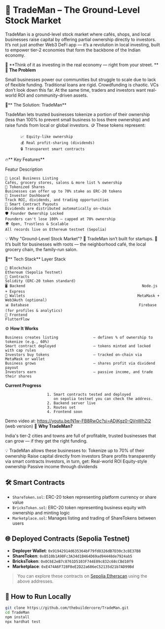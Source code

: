 # 💼 TradeMan – The Ground-Level Stock Market

TradeMan is a ground-level stock market where cafés, shops, and local businesses raise capital by offering partial ownership directly to investors.
It’s not just another Web3 DeFi app — it’s a revolution in local investing, built to empower tier-2 economies that form the backbone of the Indian economy.

📍 **Think of it as investing in the real economy — right from your street.
**
🚨 **The Problem**

Small businesses power our communities but struggle to scale due to lack of flexible funding.
Traditional loans are rigid. Crowdfunding is chaotic. VCs don’t look down this far.
At the same time, traders and investors want real-world ROI and community-driven assets.

🧠** The Solution: TradeMan**

TradeMan lets trusted businesses tokenize a portion of their ownership (less than 100% to prevent small business to loss there ownership) and raise funds from local or global investors.
🪙 These tokens represent:
           
           📈 Equity-like ownership
           💰 Real profit-sharing (dividends)
           🔒 Transparent smart contracts

🔥** Key Features**

Featur Description

    🏪 Local Business Listing	                                                                      Cafés, grocery stores, salons & more list % ownership
    🧾 Tokenized Shares	                                                                            Businesses can offer up to 70% stake as ERC-20 tokens
    💸 Investor Dashboard	                                                                          Track ROI, dividends, and trading opportunities
    🔁 Smart Contract Payouts                                                                      	Dividends are distributed automatically on-chain
    🛡️ Founder Ownership Locked                                                                   	Founders can't lose 100% — capped at 70% ownership
    🌍 Open, Trustless & Scalable                                                                  	All records live on Ethereum testnet (Sepolia)

💡 Why "Ground-Level Stock Market"?
🌱 TradeMan isn’t built for startups.
🏪 It’s built for businesses with roots — the neighborhood café, the local grocery chain, the family-run salon.

🧱** Tech Stack**
Layer Stack

    🔗 Blockchain	                                                Ethereum (Sepolia Testnet)
    📜 Contracts                                                 	Solidity (ERC-20 token standard)
    🖥 Backend	                                                  Node.js + Express
    🔐 Wallets                                                  	MetaMask + Web3Auth (optional)
    📊 Database                                                 	Firebase (for profiles & analytics)
    🧩 Frontend	                                                  FlutterFlow 

⚙️ **How It Works**

    Business creates listing                – defines % of ownership to tokenize (e.g., 60%)
    Smart contract deployed                 – tokens minted and locked with cap rules
    Investors buy tokens                    – tracked on-chain via MetaMask or wallet
    Business grows                          – shares profit via dividend payout
    Investors earn                          – passive income, and trade their shares

**Current Progress**

                       1. Smart contracts tested and deployed
                          on sepolia testnet you can check the address.
                       2. Backend server live
                       3. Routes set
                       4. Frontend soon
Demo video at: https://youtu.be/N1w-FB8RwOc?si=ADjKgz0-QVnWhZl2 (web version)
🚀 **Why TradeMan?**

India's tier-2 cities and towns are full of profitable, trusted businesses that can grow — if they get the right funding.

💡 TradeMan allows these businesses to:
                    Tokenize up to 70% of their ownership
                    Raise capital directly from investors
                    Share profits transparently via smart contracts
                    Investors, in turn, get:
                    Real-world ROI
                    Equity-style ownership
                    Passive income through dividends

## 🛠 Smart Contracts

- `ShareToken.sol`: ERC-20 token representing platform currency or share value
- `BricksToken.sol`: ERC-20 token representing business equity with ownership and minting logic
- `Marketplace.sol`: Manages listing and trading of ShareTokens between users

## 🌐 Deployed Contracts (Sepolia Testnet)

- **Deployer Wallet**: `0x91942914d635364bF79fd8326dB7D30c3c8E37B8`
- **ShareToken**: `0xB510b1A90Fc3A34d1B464D69ad94448de7924ab5`
- **BricksToken**: `0x0C6E2eB7c8761D5103F744E09c832c68cCBd10f9`
- **Marketplace**: `0xE474A6F728F8eE2D22a686eC52135d21b7AD99Bd`

> You can explore these contracts on [Sepolia Etherscan](https://sepolia.etherscan.io/) using the above addresses.

## 🔧 How to Run Locally

```bash
git clone https://github.com/thebuildercore/TradeMan.git
cd TradeMan
npm install
npx hardhat test

